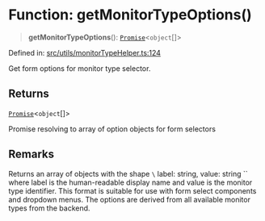 # Function: getMonitorTypeOptions()

> **getMonitorTypeOptions**(): [`Promise`](https://developer.mozilla.org/docs/Web/JavaScript/Reference/Global_Objects/Promise)\<`object`[]\>

Defined in: [src/utils/monitorTypeHelper.ts:124](https://github.com/Nick2bad4u/Uptime-Watcher/blob/8a1973382d5fe14c52996ecda381894eb7ecd4a6/src/utils/monitorTypeHelper.ts#L124)

Get form options for monitor type selector.

## Returns

[`Promise`](https://developer.mozilla.org/docs/Web/JavaScript/Reference/Global_Objects/Promise)\<`object`[]\>

Promise resolving to array of option objects for form selectors

## Remarks

Returns an array of objects with the shape `\` label: string, value: string \``
where label is the human-readable display name and value is the monitor type identifier.
This format is suitable for use with form select components and dropdown menus.
The options are derived from all available monitor types from the backend.

